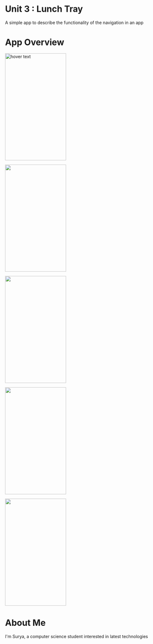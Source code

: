 <h1>Unit 3 : Lunch Tray</h1>
<p> A simple app to describe the functionality of the navigation in an app </p>

<h1>App Overview</h1>

<p> <img src="https://user-images.githubusercontent.com/92356321/188357890-9bb4522f-4cfb-45f9-917e-4b2db7bdbd09.png"
        title="hover text" width="200px" height="350px" > </p>
<p> <img src="https://user-images.githubusercontent.com/92356321/188357896-cab76563-46dc-4618-8edd-63779c4ef071.png"
        width="200px" height="350px"> </p>
<p> <img src="https://user-images.githubusercontent.com/92356321/188357901-917517f1-d9f5-4fae-a2f2-ca81cccec628.png"
        width="200px" height="350px"> </p>
<p> <img src="https://user-images.githubusercontent.com/92356321/188357909-5fb86304-b6ee-4b0b-8eb9-fbaafb9e41dc.png"
        width="200px" height="350px"> </p>
<p> <img src="https://user-images.githubusercontent.com/92356321/188357911-140bf76f-e14c-40d6-9d35-03494e3781f2.png"
        width="200px" height="350px"> </p>
        
<h1>About Me</h1>
<p> I'm Surya, a computer science student interested in latest technologies </p>

